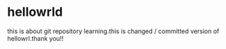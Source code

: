 # hellowrld
this is about git repository learning.this is changed / committed version of hellowrl.thank you!!
